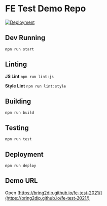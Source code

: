 # FE Test Demo Repo
[![Deployment](https://github.com/bring2dip/fe-test-2021/actions/workflows/deploy.yml/badge.svg?branch=master)](https://github.com/bring2dip/fe-test-2021/actions/workflows/deploy.yml)

## Dev Running
`npm run start`

## Linting

**JS Lint**
`npm run lint:js`

**Style Lint**
`npm run lint:style`

## Building

`npm run build`

## Testing

`npm run test`

## Deployment

`npm run deploy`

## Demo URL
Open [https://bring2dip.github.io/fe-test-2021/](https://bring2dip.github.io/fe-test-2021/)


